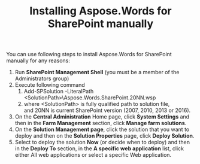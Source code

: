 ﻿---
title: Installing Aspose.Words for SharePoint manually
articleTitle: Installing Aspose.Words for SharePoint manually
linktitle: Installing Aspose.Words for SharePoint manually
description: "This page describes how to install manually the Aspose.Words for SharePoint."
type: docs
weight: 60
url: /sharepoint/installing-aspose-words-for-sharepoint-manually/
---

You can use following steps to install Aspose.Words for SharePoint manually for any reasons:

1. Run **SharePoint Management Shell** (you must be a member of the Administrators group)
1. Execute following command
   1. Add-SPSolution -LiteralPath &lt;SolutionPath&gt;\Aspose.Words.SharePoint.20NN.wsp
   1. where &lt;SolutionPath&gt; is fully qualified path to solution file, and 20NN is current SharePoint version (2007, 2010, 2013 or 2016).
1. On the **Central Administration** Home page, click **System Settings** and then in the **Farm Management** section, click **Manage farm solutions**.
1. On the **Solution Management page**, click the solution that you want to deploy and then on the **Solution Properties** page, click **Deploy Solution**.
1. Select to deploy the solution **Now** (or decide when to deploy) and then in the **Deploy To** section, in the **A specific web application** list, click either All web applications or select a specific Web application.
